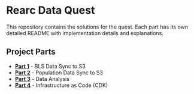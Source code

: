 # Rearc Data Quest

This repository contains the solutions for the quest. Each part has its own detailed README with implementation details and explanations.

## Project Parts

- **[Part 1](./part1-bls-sync/README.md)** - BLS Data Sync to S3
- **[Part 2](./part2-json-api/README.md)** - Population Data Sync to S3  
- **[Part 3](./part3-data-analysis/README.md)** - Data Analysis
- **[Part 4](./part4-aws-cdk/DATA-PIPELINE.md)** - Infrastructure as Code (CDK)


